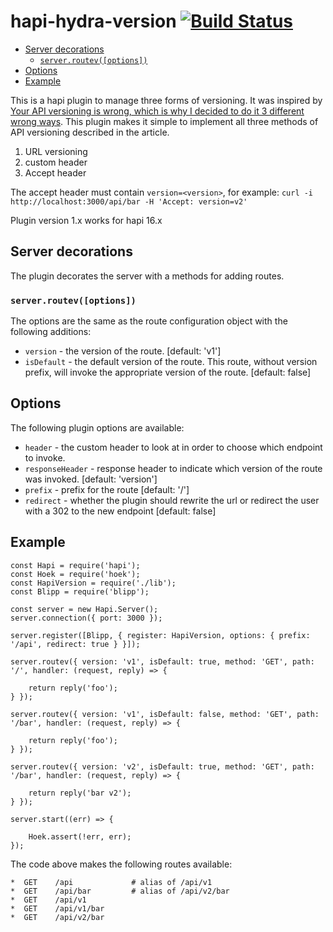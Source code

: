 # hapi-hydra-version [![Build Status](https://travis-ci.org/danielb2/hapi-hydra-version.svg?branch=master)](https://travis-ci.org/danielb2/hapi-hydra-version)

* [Server decorations](#server-decorations)
    * [`server.routev([options])`](#serverroutevoptions)
* [Options](#options)
* [Example](#example)



This is a hapi plugin to manage three forms of versioning. It was inspired by
[Your API versioning is wrong, which is why I decided to do it 3 different
wrong ways]. This plugin makes it simple to implement all three methods of API
versioning described in the article.

1.  URL versioning
1.  custom header
1.  Accept header

The accept header must contain `version=<version>`, for example:
`curl -i http://localhost:3000/api/bar -H 'Accept: version=v2'`

Plugin version 1.x works for hapi 16.x

## Server decorations

The plugin decorates the server with a methods for adding routes.

### `server.routev([options])`

The options are the same as the route configuration object with the following
additions:

- `version` - the version of the route. [default: 'v1']
- `isDefault` - the default version of the route. This route, without version
  prefix, will invoke the appropriate version of the route. [default: false]

## Options

The following plugin options are available:

- `header` - the custom header to look at in order to choose which endpoint to
  invoke.
- `responseHeader` - response header to indicate which version of the route
  was invoked. [default: 'version']
- `prefix` - prefix for the route [default: '/']
- `redirect` - whether the plugin should rewrite the url or redirect the user
  with a 302 to the new endpoint [default: false]

## Example

```
const Hapi = require('hapi');
const Hoek = require('hoek');
const HapiVersion = require('./lib');
const Blipp = require('blipp');

const server = new Hapi.Server();
server.connection({ port: 3000 });

server.register([Blipp, { register: HapiVersion, options: { prefix: '/api', redirect: true } }]);

server.routev({ version: 'v1', isDefault: true, method: 'GET', path: '/', handler: (request, reply) => {

    return reply('foo');
} });

server.routev({ version: 'v1', isDefault: false, method: 'GET', path: '/bar', handler: (request, reply) => {

    return reply('foo');
} });

server.routev({ version: 'v2', isDefault: true, method: 'GET', path: '/bar', handler: (request, reply) => {

    return reply('bar v2');
} });

server.start((err) => {

    Hoek.assert(!err, err);
});
```


The code above makes the following routes available:

```
*  GET    /api             # alias of /api/v1
*  GET    /api/bar         # alias of /api/v2/bar
*  GET    /api/v1
*  GET    /api/v1/bar
*  GET    /api/v2/bar
```

[Your API versioning is wrong, which is why I decided to do it 3 different wrong ways]: https://www.troyhunt.com/your-api-versioning-is-wrong-which-is/
